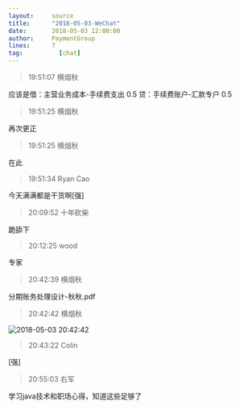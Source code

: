 ```yaml
---
layout:     source 
title:      "2018-05-03-WeChat"
date:       2018-05-03 12:00:00
author:     PaymentGroup
lines:      7 
tag:		  [chat]
---
```

> 19:51:07  横烟秋  
   
应该是借：主营业务成本-手续费支出 0.5 贷：手续费账户-汇款专户 0.5  
   
> 19:51:25  横烟秋  
   
再次更正  
   
> 19:51:25  横烟秋  
   
在此  
   
> 19:51:34  Ryan Cao  
   
今天满满都是干货啊[强]  
   
> 20:09:52  十年砍柴  
   
跪舔下  
   
> 20:12:25  wood  
   
专家  
   
> 20:42:39  横烟秋  
   
分期账务处理设计-秋秋.pdf  
   
> 20:42:42  横烟秋  
   
![2018-05-03 20:42:42](http://static.cocolian.org/img/20180503_204242.png) 
   
> 20:43:22  Colin  
   
[强]  
   
> 20:55:03  右军  
   
学习java技术和职场心得，知道这些足够了  
   
